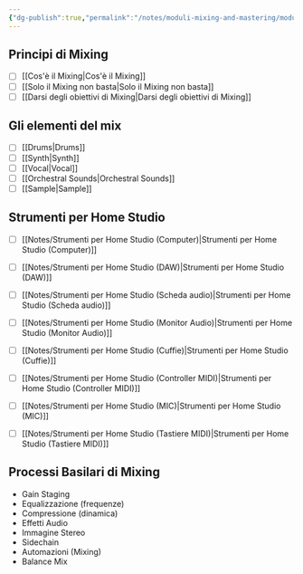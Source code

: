 ```yaml
---
{"dg-publish":true,"permalink":"/notes/moduli-mixing-and-mastering/modulo-introduzione-al-mixing/","contentClasses":"center"}
---
```



## Principi di Mixing

- [ ] [[Cos'è il Mixing\|Cos'è il Mixing]]
- [ ] [[Solo il Mixing non basta\|Solo il Mixing non basta]]
- [ ] [[Darsi degli obiettivi di Mixing\|Darsi degli obiettivi di Mixing]]

## Gli elementi del mix

- [ ] [[Drums\|Drums]]
- [ ] [[Synth\|Synth]]
- [ ] [[Vocal\|Vocal]]
- [ ] [[Orchestral Sounds\|Orchestral Sounds]]
- [ ] [[Sample\|Sample]]

## Strumenti per Home Studio

- [ ] [[Notes/Strumenti per Home Studio (Computer)\|Strumenti per Home Studio (Computer)]]
- [ ] [[Notes/Strumenti per Home Studio (DAW)\|Strumenti per Home Studio (DAW)]]
- [ ] [[Notes/Strumenti per Home Studio (Scheda audio)\|Strumenti per Home Studio (Scheda audio)]]
- [ ] [[Notes/Strumenti per Home Studio (Monitor Audio)\|Strumenti per Home Studio (Monitor Audio)]]
- [ ] [[Notes/Strumenti per Home Studio (Cuffie)\|Strumenti per Home Studio (Cuffie)]]
- [ ] [[Notes/Strumenti per Home Studio (Controller MIDI)\|Strumenti per Home Studio (Controller MIDI)]]
- [ ] [[Notes/Strumenti per Home Studio (MIC)\|Strumenti per Home Studio (MIC)]]
- [ ] [[Notes/Strumenti per Home Studio (Tastiere MIDI)\|Strumenti per Home Studio (Tastiere MIDI)]]


## Processi Basilari di Mixing

- Gain Staging
- Equalizzazione (frequenze)
- Compressione (dinamica)
- Effetti Audio
- Immagine Stereo
- Sidechain
- Automazioni (Mixing)
- Balance Mix
